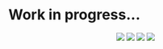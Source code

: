 # Work in progress...

<p align="center">
<img src="https://user-images.githubusercontent.com/114461353/197161805-4e250fc3-6437-4a78-b407-7c99ea33c677.png"  />
<img src="https://user-images.githubusercontent.com/114461353/197163463-705f73ff-db5b-4ed8-bd22-3222f98a7049.png"  />
<img src="https://user-images.githubusercontent.com/114461353/197163473-c597dc36-ec25-4533-ab37-a43b4996cdbf.png"  />
<img src="https://user-images.githubusercontent.com/114461353/197163480-23dc7a3a-eb0e-4771-8a0f-d09c8fb15db1.png"  />
